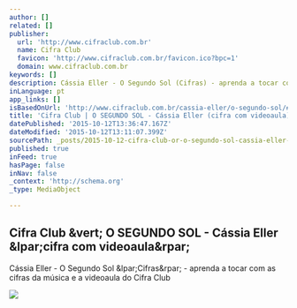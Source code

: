 ```yaml
---
author: []
related: []
publisher:
  url: 'http://www.cifraclub.com.br'
  name: Cifra Club
  favicon: 'http://www.cifraclub.com.br/favicon.ico?bpc=1'
  domain: www.cifraclub.com.br
keywords: []
description: Cássia Eller - O Segundo Sol (Cifras) - aprenda a tocar com as cifras da música e a videoaula do Cifra Club
inLanguage: pt
app_links: []
isBasedOnUrl: 'http://www.cifraclub.com.br/cassia-eller/o-segundo-sol/#tabs=false&font=10&columns=true'
title: 'Cifra Club | O SEGUNDO SOL - Cássia Eller (cifra com videoaula)'
datePublished: '2015-10-12T13:36:47.167Z'
dateModified: '2015-10-12T13:11:07.399Z'
sourcePath: _posts/2015-10-12-cifra-club-or-o-segundo-sol-cassia-eller-cifra-com-videoau.md
published: true
inFeed: true
hasPage: false
inNav: false
_context: 'http://schema.org'
_type: MediaObject

---
```

<article style=""><h1>Cifra Club &amp;vert; O SEGUNDO SOL - Cássia Eller &amp;lpar;cifra com videoaula&amp;rpar;</h1><p>Cássia Eller - O Segundo Sol &amp;lpar;Cifras&amp;rpar; - aprenda a tocar com as cifras da música e a videoaula do Cifra Club</p><img src="http://akamai.sscdn.co/uploadfile/letras/fotos/d/e/7/5/de75d8227715f74cbceba747818b6dac.jpg" /></article>